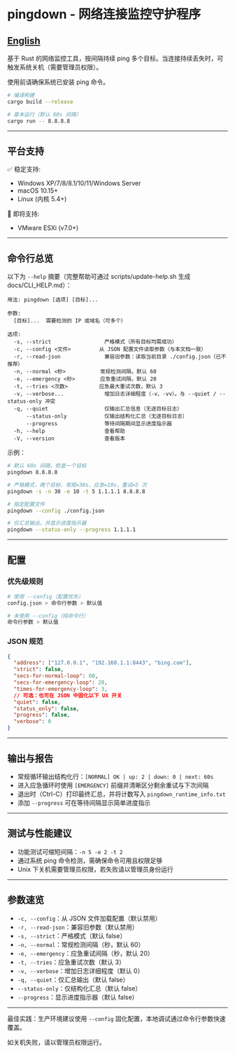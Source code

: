 # pingdown - 网络连接监控守护程序

## [English](./README.md)

基于 Rust 的网络监控工具，按间隔持续 ping 多个目标。当连接持续丢失时，可触发系统关机（需要管理员权限）。

使用前请确保系统已安装 ping 命令。

```bash
# 编译构建
cargo build --release

# 基本运行（默认 60s 间隔）
cargo run -- 8.8.8.8
```

---

## 平台支持
✅ 稳定支持:
- Windows XP/7/8/8.1/10/11/Windows Server
- macOS 10.15+
- Linux (内核 5.4+)

🔧 即将支持:
- VMware ESXi (v7.0+)

---

## 命令行总览

以下为 `--help` 摘要（完整帮助可通过 scripts/update-help.sh 生成 docs/CLI_HELP.md）：

```
用法: pingdown [选项] [目标]...

参数:
  [目标]...  需要检测的 IP 或域名（可多个）

选项:
  -s, --strict                 严格模式（所有目标均需成功）
  -c, --config <文件>         从 JSON 配置文件读取参数（与本文档一致）
  -r, --read-json              兼容旧参数：读取当前目录 ./config.json（已不推荐）
  -n, --normal <秒>           常规检测间隔，默认 60
  -e, --emergency <秒>        应急重试间隔，默认 20
  -t, --tries <次数>          应急最大重试次数，默认 3
  -v, --verbose...             增加日志详细程度（-v、-vv）。与 --quiet / --status-only 冲突
  -q, --quiet                  仅输出汇总信息（无逐目标日志）
      --status-only            仅输出结构化汇总（无逐目标日志）
      --progress               等待间隔期间显示进度指示器
  -h, --help                   查看帮助
  -V, --version                查看版本
```

示例：

```bash
# 默认 60s 间隔，检查一个目标
pingdown 8.8.8.8

# 严格模式，两个目标，常规=30s，应急=10s，重试=5 次
pingdown -s -n 30 -e 10 -t 5 1.1.1.1 8.8.8.8

# 指定配置文件
pingdown --config ./config.json

# 仅汇总输出，并显示进度指示器
pingdown --status-only --progress 1.1.1.1
```

---

## 配置

### 优先级规则
```bash
# 使用 --config（配置优先）
config.json > 命令行参数 > 默认值

# 未使用 --config（纯命令行）
命令行参数 > 默认值
```

### JSON 规范
```json
{
  "address": ["127.0.0.1", "192.168.1.1:8443", "bing.com"],
  "strict": false,
  "secs-for-normal-loop": 60,
  "secs-for-emergency-loop": 20,
  "times-for-emergency-loop": 3,
  // 可选：也可在 JSON 中固化以下 UX 开关
  "quiet": false,
  "status_only": false,
  "progress": false,
  "verbose": 0
}
```

---

## 输出与报告

- 常规循环输出结构化行：`[NORMAL] OK | up: 2 | down: 0 | next: 60s`
- 进入应急循环时使用 `[EMERGENCY]` 前缀并清晰区分剩余重试与下次间隔
- 退出时（Ctrl-C）打印最终汇总，并将计数写入 `pingdown_runtime_info.txt`
- 添加 `--progress` 可在等待间隔显示简单进度指示

---

## 测试与性能建议

- 功能测试可缩短间隔：`-n 5 -e 2 -t 2`
- 通过系统 ping 命令检测，需确保命令可用且权限足够
- Unix 下关机需要管理员权限，若失败请以管理员身份运行

---

## 参数速览

- `-c, --config`：从 JSON 文件加载配置（默认禁用）
- `-r, --read-json`：兼容旧参数（默认禁用）
- `-s, --strict`：严格模式（默认 false）
- `-n, --normal`：常规检测间隔（秒，默认 60）
- `-e, --emergency`：应急重试间隔（秒，默认 20）
- `-t, --tries`：应急重试次数（默认 3）
- `-v, --verbose`：增加日志详细程度（默认 0）
- `-q, --quiet`：仅汇总输出（默认 false）
- `--status-only`：仅结构化汇总（默认 false）
- `--progress`：显示进度指示器（默认 false）

---

最佳实践：生产环境建议使用 `--config` 固化配置，本地调试通过命令行参数快速覆盖。

如关机失败，请以管理员权限运行。
